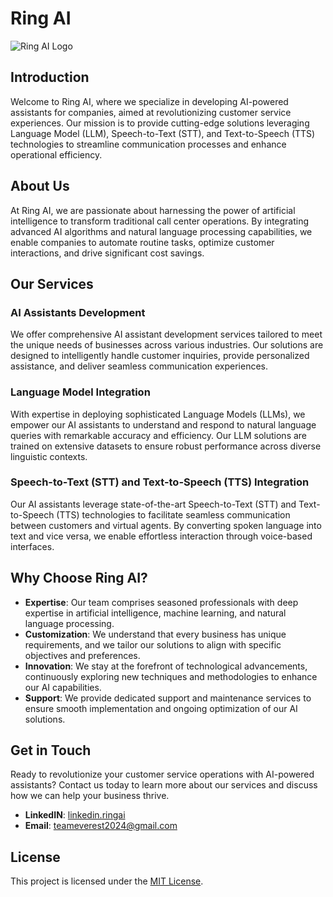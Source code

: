 # Ring AI

![Ring AI Logo](![photo_2024-04-10_04-07-36](https://github.com/teameverest2024/.github/assets/98017802/b01049b4-3a5c-40c3-adbc-75ef5d6be061))

## Introduction

Welcome to Ring AI, where we specialize in developing AI-powered assistants for companies, aimed at revolutionizing customer service experiences. Our mission is to provide cutting-edge solutions leveraging Language Model (LLM), Speech-to-Text (STT), and Text-to-Speech (TTS) technologies to streamline communication processes and enhance operational efficiency.

## About Us

At Ring AI, we are passionate about harnessing the power of artificial intelligence to transform traditional call center operations. By integrating advanced AI algorithms and natural language processing capabilities, we enable companies to automate routine tasks, optimize customer interactions, and drive significant cost savings.

## Our Services

### AI Assistants Development

We offer comprehensive AI assistant development services tailored to meet the unique needs of businesses across various industries. Our solutions are designed to intelligently handle customer inquiries, provide personalized assistance, and deliver seamless communication experiences.

### Language Model Integration

With expertise in deploying sophisticated Language Models (LLMs), we empower our AI assistants to understand and respond to natural language queries with remarkable accuracy and efficiency. Our LLM solutions are trained on extensive datasets to ensure robust performance across diverse linguistic contexts.

### Speech-to-Text (STT) and Text-to-Speech (TTS) Integration

Our AI assistants leverage state-of-the-art Speech-to-Text (STT) and Text-to-Speech (TTS) technologies to facilitate seamless communication between customers and virtual agents. By converting spoken language into text and vice versa, we enable effortless interaction through voice-based interfaces.

## Why Choose Ring AI?

- **Expertise**: Our team comprises seasoned professionals with deep expertise in artificial intelligence, machine learning, and natural language processing.
- **Customization**: We understand that every business has unique requirements, and we tailor our solutions to align with specific objectives and preferences.
- **Innovation**: We stay at the forefront of technological advancements, continuously exploring new techniques and methodologies to enhance our AI capabilities.
- **Support**: We provide dedicated support and maintenance services to ensure smooth implementation and ongoing optimization of our AI solutions.

## Get in Touch

Ready to revolutionize your customer service operations with AI-powered assistants? Contact us today to learn more about our services and discuss how we can help your business thrive.

- **LinkedIN**: [linkedin.ringai](https://www.linkedin.com/company/ring-ai/about/)
- **Email**: teameverest2024@gmail.com

## License

This project is licensed under the [MIT License](LICENSE).
